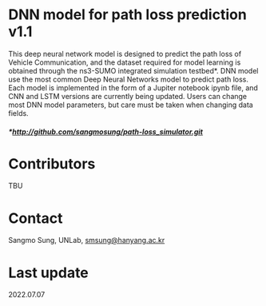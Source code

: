 # DNN model for path loss prediction v1.1

This deep neural network model is designed to predict the path loss of Vehicle Communication, 
and the dataset required for model learning is obtained through the ns3-SUMO integrated simulation testbed*.
DNN model use the most common Deep Neural Networks model to predict path loss.
Each model is implemented in the form of a Jupiter notebook ipynb file, and CNN and LSTM versions are currently being updated.
Users can change most DNN model parameters, but care must be taken when changing data fields.

##### *http://github.com/sangmosung/path-loss_simulator.git

# Contributors
TBU

# Contact

Sangmo Sung, UNLab, smsung@hanyang.ac.kr

# Last update

2022.07.07
